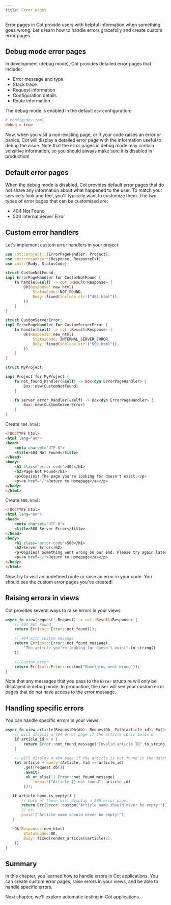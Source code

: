 ```yaml
---
title: Error pages
---
```


Error pages in Cot provide users with helpful information when something goes wrong. Let's learn how to handle errors gracefully and create custom error pages.

## Debug mode error pages

In development (debug mode), Cot provides detailed error pages that include:

* Error message and type
* Stack trace
* Request information
* Configuration details
* Route information

The debug mode is enabled in the default `dev` configuration:

```toml
# config/dev.toml
debug = true
```

Now, when you visit a non-existing page, or if your code raises an error or panics, Cot will display a detailed error page with the information useful to debug the issue. Note that the error pages in debug mode may contain sensitive information, so you should always make sure it is disabled in production!

## Default error pages

When the debug mode is disabled, Cot provides default error pages that do not share any information about what happened to the user. To match your service's look and feel, you'll typically want to customize them. The two types of error pages that can be customized are:

* 404 Not Found
* 500 Internal Server Error

## Custom error handlers

Let's implement custom error handlers in your project:

```rust
use cot::project::{ErrorPageHandler, Project};
use cot::response::{Response, ResponseExt};
use cot::{Body, StatusCode};

struct CustomNotFound;
impl ErrorPageHandler for CustomNotFound {
    fn handle(&self) -> cot::Result<Response> {
        Ok(Response::new_html(
            StatusCode::NOT_FOUND,
            Body::fixed(include_str!("404.html")),
        ))
    }
}

struct CustomServerError;
impl ErrorPageHandler for CustomServerError {
    fn handle(&self) -> cot::Result<Response> {
        Ok(Response::new_html(
            StatusCode::INTERNAL_SERVER_ERROR,
            Body::fixed(include_str!("500.html")),
        ))
    }
}

struct MyProject;

impl Project for MyProject {
    fn not_found_handler(&self) -> Box<dyn ErrorPageHandler> {
        Box::new(CustomNotFound)
    }

    fn server_error_handler(&self) -> Box<dyn ErrorPageHandler> {
        Box::new(CustomServerError)
    }
}
```

Create `404.html`:

```html
<!DOCTYPE html>
<html lang="en">
<head>
    <meta charset="UTF-8">
    <title>404 Not Found</title>
</head>
<body>
    <h1 class="error-code">404</h1>
    <h2>Page Not Found</h2>
    <p>Oopsies! The page you're looking for doesn't exist.</p>
    <p><a href="/">Return to Homepage</a></p>
</body>
</html>
```

Create `500.html`:

```html
<!DOCTYPE html>
<html lang="en">
<head>
    <meta charset="UTF-8">
    <title>500 Server Error</title>
</head>
<body>
    <h1 class="error-code">500</h1>
    <h2>Server Error</h2>
    <p>Oopsies! Something went wrong on our end. Please try again later.</p>
    <p><a href="/">Return to Homepage</a></p>
</body>
</html>
```

Now, try to visit an undefined route or raise an error in your code. You should see the custom error pages you've created!

## Raising errors in views

Cot provides several ways to raise errors in your views:

```rust
async fn view(request: Request) -> cot::Result<Response> {
    // 404 Not Found
    return Err(cot::Error::not_found());

    // 404 with custom message
    return Err(cot::Error::not_found_message(
        "The article you're looking for doesn't exist".to_string()
    ));

    // Custom error
    return Err(cot::Error::custom("Something went wrong"));
}
```

Note that any messages that you pass to the `Error` structure will only be displayed in debug mode. In production, the user will see your custom error pages that do not have access to the error message.

## Handling specific errors

You can handle specific errors in your views:

```rust
async fn view_article(RequestDb(db): RequestDb, Path(article_id): Path<i32>) -> cot::Result<Response> {
    // will display a 404 error page if the article ID is below 0
    if article_id < 0 {
        return Error::not_found_message("Invalid article ID".to_string());
    }

    // will display a 404 page if the article is not found in the database
    let article = query!(Article, $id == article_id)
        .get(request.db())
        .await?
        .ok_or_else(|| Error::not_found_message(
            format!("Article {} not found", article_id)
        ))?;

   if article.name.is_empty() {
       // both of these will display a 500 error page:
       return Err(Error::custom("Article name should never be empty!"));
       // or:
       panic!("Article name should never be empty!");
   }

    Ok(Response::new_html(
        StatusCode::OK,
        Body::fixed(render_article(&article)?),
    ))
}
```

## Summary

In this chapter, you learned how to handle errors in Cot applications. You can create custom error pages, raise errors in your views, and be able to handle specific errors.

Next chapter, we'll explore automatic testing in Cot applications.
